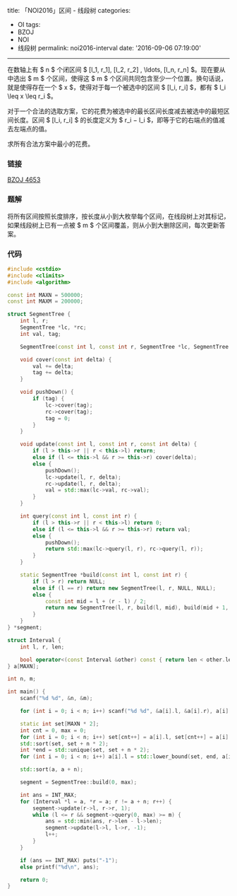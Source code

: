 title: 「NOI2016」区间 - 线段树
categories:
  - OI
tags:
  - BZOJ
  - NOI
  - 线段树
permalink: noi2016-interval
date: '2016-09-06 07:19:00'
---

在数轴上有 $ n $ 个闭区间 $ [l_1, r_1], [l_2, r_2] , \ldots, [l_n, r_n] $。现在要从中选出 $ m $ 个区间，使得这 $ m $ 个区间共同包含至少一个位置。换句话说，就是使得存在一个 $ x $，使得对于每一个被选中的区间 $ [l_i, r_i] $，都有 $ l_i \leq x \leq r_i $。

对于一个合法的选取方案，它的花费为被选中的最长区间长度减去被选中的最短区间长度。区间 $ [l_i, r_i] $ 的长度定义为 $ r_i − l_i $，即等于它的右端点的值减去左端点的值。

求所有合法方案中最小的花费。

<!-- more -->

### 链接

[BZOJ 4653](http://www.lydsy.com/JudgeOnline/problem.php?id=4653)

### 题解

将所有区间按照长度排序，按长度从小到大枚举每个区间，在线段树上对其标记，如果线段树上已有一点被 $ m $ 个区间覆盖，则从小到大删除区间，每次更新答案。

### 代码

```cpp
#include <cstdio>
#include <climits>
#include <algorithm>

const int MAXN = 500000;
const int MAXM = 200000;

struct SegmentTree {
    int l, r;
    SegmentTree *lc, *rc;
    int val, tag;

    SegmentTree(const int l, const int r, SegmentTree *lc, SegmentTree *rc) : l(l), r(r), lc(lc), rc(rc), val(0) {}

    void cover(const int delta) {
        val += delta;
        tag += delta;
    }

    void pushDown() {
        if (tag) {
            lc->cover(tag);
            rc->cover(tag);
            tag = 0;
        }
    }

    void update(const int l, const int r, const int delta) {
        if (l > this->r || r < this->l) return;
        else if (l <= this->l && r >= this->r) cover(delta);
        else {
            pushDown();
            lc->update(l, r, delta);
            rc->update(l, r, delta);
            val = std::max(lc->val, rc->val);
        }
    }

    int query(const int l, const int r) {
        if (l > this->r || r < this->l) return 0;
        else if (l <= this->l && r >= this->r) return val;
        else {
            pushDown();
            return std::max(lc->query(l, r), rc->query(l, r));
        }
    }

    static SegmentTree *build(const int l, const int r) {
        if (l > r) return NULL;
        else if (l == r) return new SegmentTree(l, r, NULL, NULL);
        else {
            const int mid = l + (r - l) / 2;
            return new SegmentTree(l, r, build(l, mid), build(mid + 1, r));
        }
    }
} *segment;

struct Interval {
    int l, r, len;

    bool operator<(const Interval &other) const { return len < other.len; }
} a[MAXN];

int n, m;

int main() {
    scanf("%d %d", &n, &m);

    for (int i = 0; i < n; i++) scanf("%d %d", &a[i].l, &a[i].r), a[i].len = a[i].r - a[i].l;

    static int set[MAXN * 2];
    int cnt = 0, max = 0;
    for (int i = 0; i < n; i++) set[cnt++] = a[i].l, set[cnt++] = a[i].r;
    std::sort(set, set + n * 2);
    int *end = std::unique(set, set + n * 2);
    for (int i = 0; i < n; i++) a[i].l = std::lower_bound(set, end, a[i].l) - set, a[i].r = std::lower_bound(set, end, a[i].r) - set, max = std::max(max, a[i].r);

    std::sort(a, a + n);

    segment = SegmentTree::build(0, max);

    int ans = INT_MAX;
    for (Interval *l = a, *r = a; r != a + n; r++) {
        segment->update(r->l, r->r, 1);
        while (l <= r && segment->query(0, max) >= m) {
            ans = std::min(ans, r->len - l->len);
            segment->update(l->l, l->r, -1);
            l++;
        }
    }

    if (ans == INT_MAX) puts("-1");
    else printf("%d\n", ans);

    return 0;
}
```